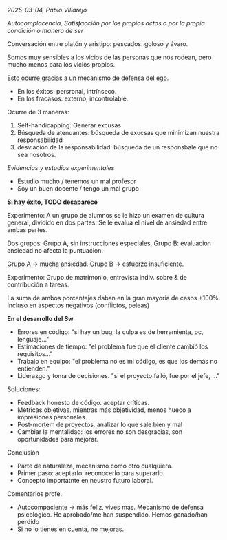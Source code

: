 *2025-03-04, Pablo Villarejo*

*Autocomplacencia, Satisfacción por los propios actos o por la propia condición o manera de ser*

Conversación entre platón y aristipo: pescados. goloso y ávaro.

Somos muy sensibles a los vicios de las personas que nos rodean, pero mucho menos para los vicios propios.

Esto ocurre gracias a un mecanismo de defensa del ego.
- En los éxitos: persronal, intrínseco.
- En los fracasos: externo, incontrolable.

Ocurre de 3 maneras:
1. Self-handicapping: Generar excusas
2. Búsqueda de atenuantes: búsqueda de exucsas que minimizan nuestra responsabilidad
3. desviacion de la responsabilidad: búsqueda de un responsbale que no sea nosotros.

*Evidencias y estudios experimentales*
- Estudio mucho / tenemos un mal profesor
- Soy un buen docente / tengo un mal grupo

**Si hay éxito, TODO desaparece**

Experimento: A un grupo de alumnos se le hizo un examen de cultura general, dividido en dos partes. Se le evalua el nivel de ansiedad entre ambas partes. 

Dos grupos: Grupo A, sin instrucciones especiales. Grupo B: evaluacion ansiedad no afecta la puntuacion.

Grupo A -> mucha ansiedad.
Grupo B -> esfuerzo insuficiente.

Experimento: Grupo de matrimonio, entrevista indiv. sobre & de contribución a tareas.

La suma de ambos porcentajes daban en la gran mayoría de casos +100%. Incluso en aspectos negativos (conflictos, peleas)

**En el desarrollo del Sw**
- Errores en código: "si hay un bug, la culpa es de herramienta, pc, lenguaje..."
- Estimaciones de tiempo: "el problema fue que el cliente cambió los requisitos..."
- Trabajo en equipo: "el problema no es mi código, es que los demás no entienden."
- Liderazgo y toma de decisiones. "si el proyecto falló, fue por el jefe, ..."

Soluciones:
- Feedback honesto de código. aceptar críticas.
- Métricas objetivas. mientras más objetividad, menos hueco a impresiones personales.
- Post-mortem de proyectos. analizar lo que sale bien y mal
- Cambiar la mentalidad: los errores no son desgracias, son oportunidades para mejorar.

Conclusión
- Parte de naturaleza, mecanismo como otro cualquiera.
- Primer paso: aceptarlo: reconocerlo para superarlo.
- Concepto importatnte en neustro futuro laboral.


Comentarios profe.
- Autocompaciente -> más feliz, vives más. Mecanismo de defensa psicológico. He aprobado/me han suspendido. Hemos ganado/han perdido
- Si no lo tienes en cuenta, no mejoras.
